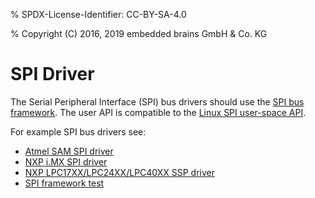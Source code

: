 % SPDX-License-Identifier: CC-BY-SA-4.0

% Copyright (C) 2016, 2019 embedded brains GmbH & Co. KG

# SPI Driver

The Serial Peripheral Interface (SPI) bus drivers should use the
[SPI bus framework](https://gitlab.rtems.org/rtems/rtos/rtems/-/blob/main/cpukit/include/dev/spi/spi.h).
The user API is compatible to the
[Linux SPI user-space API](https://www.kernel.org/doc/Documentation/spi/spidev).

For example SPI bus drivers see:

- [Atmel SAM SPI driver](https://gitlab.rtems.org/rtems/rtos/rtems/-/blob/main/bsps/arm/atsam/spi/atsam_spi_bus.c)
- [NXP i.MX SPI driver](https://gitlab.rtems.org/rtems/rtos/rtems/-/blob/main/bsps/arm/imx/spi/imx-ecspi.c)
- [NXP LPC17XX/LPC24XX/LPC40XX SSP driver](https://gitlab.rtems.org/rtems/rtos/rtems/-/blob/main/bsps/arm/lpc24xx/spi/ssp.c)
- [SPI framework test](https://gitlab.rtems.org/rtems/rtos/rtems/-/blob/main/testsuites/libtests/spi01/init.c)
